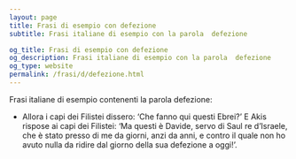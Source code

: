 ```yaml
---
layout: page
title: Frasi di esempio con defezione 
subtitle: Frasi italiane di esempio con la parola  defezione

og_title: Frasi di esempio con defezione 
og_description: Frasi italiane di esempio con la parola  defezione
og_type: website
permalink: /frasi/d/defezione.html
---
```


Frasi italiane di esempio contenenti la parola defezione:


- Allora i capi dei Filistei dissero: ‘Che fanno qui questi Ebrei?’ E Akis rispose ai capi dei Filistei: ‘Ma questi è Davide, servo di Saul re d’Israele, che è stato presso di me da giorni, anzi da anni, e contro il quale non ho avuto nulla da ridire dal giorno della sua defezione a oggi!’.
